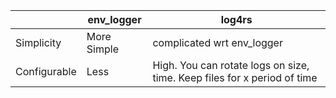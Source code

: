 ||env_logger|log4rs|
|---|---|---|
|Simplicity|More Simple|complicated wrt env_logger|
|Configurable|Less|High. You can rotate logs on size, time. Keep files for x period of time|
